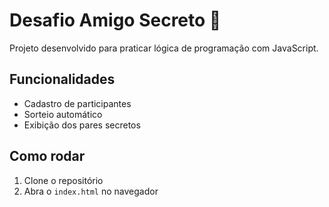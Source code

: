 # Desafio Amigo Secreto 🎁

Projeto desenvolvido para praticar lógica de programação com JavaScript.

## Funcionalidades
- Cadastro de participantes
- Sorteio automático
- Exibição dos pares secretos

## Como rodar
1. Clone o repositório
2. Abra o `index.html` no navegador

